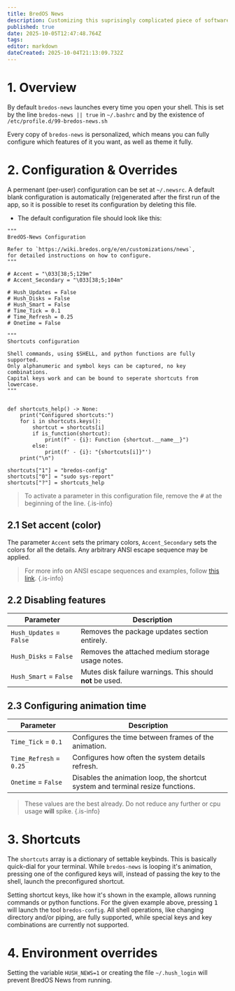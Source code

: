 ```yaml
---
title: BredOS News
description: Customizing this suprisingly complicated piece of software.
published: true
date: 2025-10-05T12:47:48.764Z
tags: 
editor: markdown
dateCreated: 2025-10-04T21:13:09.732Z
---
```


# 1. Overview
By default `bredos-news` launches every time you open your shell. This is set by the line `bredos-news || true` in `~/.bashrc` and by the existence of `/etc/profile.d/99-bredos-news.sh`

Every copy of `bredos-news` is personalized, which means you can fully configure which features of it you want, as well as theme it fully.

# 2. Configuration & Overrides
A permenant (per-user) configuration can be set at `~/.newsrc`. A default blank configuration is automatically (re)generated after the first run of the app, so it is possible to reset its configuration by deleting this file.

- The default configuration file should look like this:

```
"""
BredOS-News Configuration

Refer to `https://wiki.bredos.org/e/en/customizations/news`,
for detailed instructions on how to configure.
"""

# Accent = "\033[38;5;129m"
# Accent_Secondary = "\033[38;5;104m"

# Hush_Updates = False
# Hush_Disks = False
# Hush_Smart = False
# Time_Tick = 0.1
# Time_Refresh = 0.25
# Onetime = False

"""
Shortcuts configuration

Shell commands, using $SHELL, and python functions are fully supported.
Only alphanumeric and symbol keys can be captured, no key combinations.
Capital keys work and can be bound to seperate shortcuts from lowercase.
"""


def shortcuts_help() -> None:
    print("Configured shortcuts:")
    for i in shortcuts.keys():
        shortcut = shortcuts[i]
        if is_function(shortcut):
            print(f" - {i}: Function {shortcut.__name__}")
        else:
            print(f' - {i}: "{shortcuts[i]}"')
    print("\n")

shortcuts["1"] = "bredos-config"
shortcuts["0"] = "sudo sys-report"
shortcuts["?"] = shortcuts_help
```

> To activate a parameter in this configuration file, remove the <kbd>#</kbd> at the beginning of the line.
{.is-info}


## 2.1 Set accent (color)
The parameter `Accent` sets the primary colors, `Accent_Secondary` sets the colors for all the details. Any arbitrary ANSI escape sequence may be applied.

> For more info on ANSI escape sequences and examples, follow [this link](https://gist.github.com/fnky/458719343aabd01cfb17a3a4f7296797).
{.is-info}


## 2.2 Disabling features
| Parameter | Description |
| ------- | ------- |
| `Hush_Updates` = `False` | Removes the package updates section entirely. |
| `Hush_Disks` = `False` | Removes the attached medium storage usage notes. |
| `Hush_Smart` = `False` | Mutes disk failure warnings. This should **not** be used. |


## 2.3 Configuring animation time
| Parameter | Description |
| ------- | ------- |
| `Time_Tick` = `0.1` | Configures the time between frames of the animation. |
| `Time_Refresh` = `0.25` | Configures how often the system details refresh. |
| `Onetime` = `False` | Disables the animation loop, the shortcut system and terminal resize functions. |

> These values are the best already. Do not reduce any further or cpu usage **will** spike.
{.is-info}

# 3. Shortcuts
The `shortcuts` array is a dictionary of settable keybinds. This is basically quick-dial for your terminal. While `bredos-news` is looping it's animation, pressing one of the configured keys will, instead of passing the key to the shell, launch the preconfigured shortcut. 

Setting shortcut keys, like how it's shown in the example, allows running commands or python functions. For the given example above, pressing <kbd>1</kbd> will launch the tool `bredos-config`. All shell operations, like changing directory and/or piping, are fully supported, while special keys and key combinations are currently not supported.

# 4. Environment overrides

Setting the variable `HUSH_NEWS=1` or creating the file `~/.hush_login` will prevent BredOS News from running.
